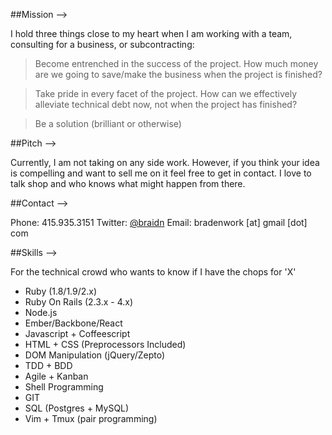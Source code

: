 ##Mission -->

I hold three things close to my heart when I am working with a team,
consulting for a business, or subcontracting:

> Become entrenched in the success of the project. How much money are we
going to save/make the business when the project is finished?

> Take pride in every facet of the project. How can we effectively
alleviate technical debt now, not when the project has finished?

> Be a solution (brilliant or otherwise)

##Pitch -->

Currently, I am not taking on any side work. However, if you think your idea is compelling and want to sell me on it feel free to get in contact. I love to talk shop and who knows what might happen from there.

##Contact -->

Phone: 415.935.3151
Twitter: [@braidn][1]
Email: bradenwork [at] gmail [dot] com

##Skills -->

For the technical crowd who wants to know if I have the chops for 'X'

* Ruby (1.8/1.9/2.x)
* Ruby On Rails (2.3.x - 4.x)
* Node.js
* Ember/Backbone/React
* Javascript + Coffeescript
* HTML + CSS (Preprocessors Included)
* DOM Manipulation (jQuery/Zepto)
* TDD + BDD
* Agile + Kanban
* Shell Programming
* GIT
* SQL (Postgres + MySQL)
* Vim + Tmux (pair programming)


[1]: https://twitter.com/braidn
